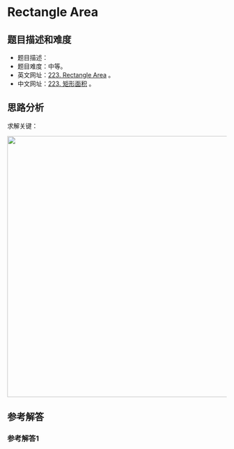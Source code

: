 # Rectangle Area

## 题目描述和难度
+ 题目描述：
+ 题目难度：中等。
+ 英文网址：[223. Rectangle Area](https://leetcode.com/problems/rectangle-area/description/)  。
+ 中文网址：[223. 矩形面积](https://leetcode-cn.com/problems/rectangle-area/description/)  。
## 思路分析
求解关键：

<img src="https://liweiwei1419.github.io/images/leetcode-solution/" width="600">

## 参考解答
### 参考解答1

```java

```